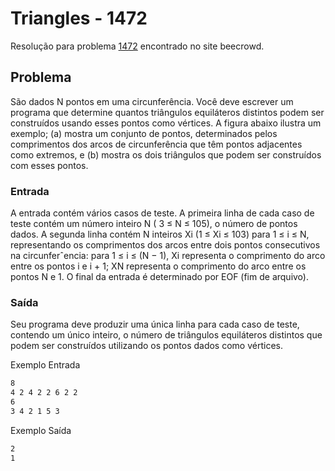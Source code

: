 # Triangles - 1472

Resolução para problema [1472](https://judge.beecrowd.com/en/problems/view/1472) encontrado no site beecrowd.

## Problema

São dados N pontos em uma circunferência. Você deve escrever um programa que determine quantos triângulos equiláteros distintos podem ser construídos usando esses pontos como vértices.
A figura abaixo ilustra um exemplo; (a) mostra um conjunto de pontos, determinados pelos comprimentos dos arcos de circunferência que têm pontos adjacentes como extremos, e (b) mostra os dois triângulos que podem ser construídos com esses pontos.

### Entrada

A entrada contém vários casos de teste. A primeira linha de cada caso de teste contém um número inteiro N ( 3 ≤ N ≤ 105), o número de pontos dados. A segunda linha contém N inteiros Xi (1 ≤ Xi ≤ 103) para 1 ≤ i ≤ N, representando os comprimentos dos arcos entre dois pontos consecutivos na circunferˆencia: para 1 ≤ i ≤ (N − 1), Xi representa o comprimento do arco entre os pontos i e i + 1; XN representa o comprimento do arco entre os pontos N e 1. O final da entrada é determinado por EOF (fim de arquivo).

### Saída

Seu programa deve produzir uma única linha para cada caso de teste, contendo um único inteiro, o número de triângulos equiláteros distintos que podem ser construídos utilizando os pontos dados como vértices.

Exemplo Entrada
```bash
8
4 2 4 2 2 6 2 2
6
3 4 2 1 5 3
```

Exemplo Saída
```bash
2
1
```
